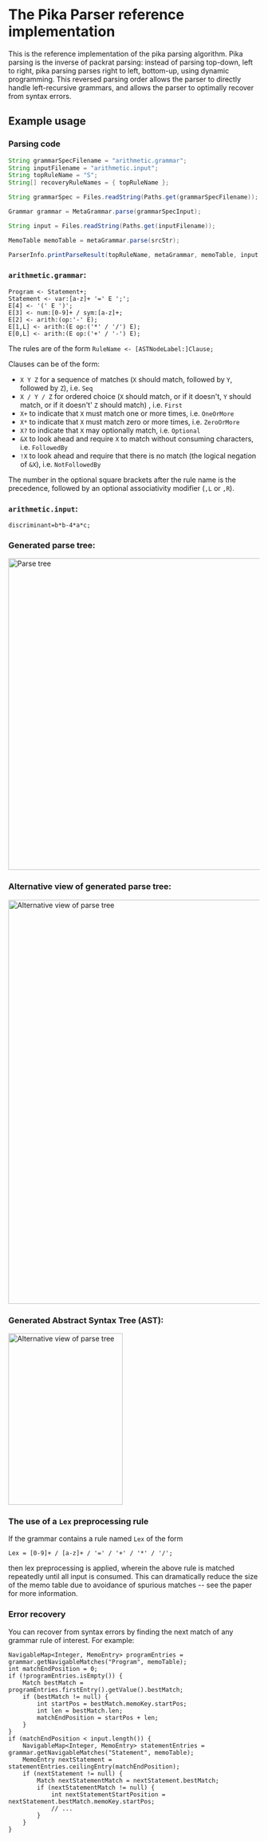 # The Pika Parser reference implementation

This is the reference implementation of the pika parsing algorithm. Pika parsing is the inverse of packrat parsing: instead of parsing top-down, left to right, pika parsing parses right to left, bottom-up, using dynamic programming. This reversed parsing order allows the parser to directly handle left-recursive grammars, and allows the parser to optimally recover from syntax errors.

## Example usage

### Parsing code

```java
String grammarSpecFilename = "arithmetic.grammar";
String inputFilename = "arithmetic.input";
String topRuleName = "S";
String[] recoveryRuleNames = { topRuleName };

String grammarSpec = Files.readString(Paths.get(grammarSpecFilename));

Grammar grammar = MetaGrammar.parse(grammarSpecInput);

String input = Files.readString(Paths.get(inputFilename));

MemoTable memoTable = metaGrammar.parse(srcStr);

ParserInfo.printParseResult(topRuleName, metaGrammar, memoTable, input, recoveryRuleNames, false);
```

### `arithmetic.grammar`:

```
Program <- Statement+;
Statement <- var:[a-z]+ '=' E ';';
E[4] <- '(' E ')';
E[3] <- num:[0-9]+ / sym:[a-z]+;
E[2] <- arith:(op:'-' E);
E[1,L] <- arith:(E op:('*' / '/') E);
E[0,L] <- arith:(E op:('+' / '-') E);
```

The rules are of the form `RuleName <- [ASTNodeLabel:]Clause;`

Clauses can be of the form:

* `X Y Z` for a sequence of matches (`X` should match, followed by `Y`, followed by `Z`), i.e. `Seq`
* `X / Y / Z` for ordered choice (`X` should match, or if it doesn't, `Y` should match, or if it doesn't' `Z` should match) , i.e. `First`
* `X+` to indicate that `X` must match one or more times, i.e. `OneOrMore`
* `X*` to indicate that `X` must match zero or more times, i.e. `ZeroOrMore`
* `X?` to indicate that `X` may optionally match, i.e. `Optional`
* `&X` to look ahead and require `X` to match without consuming characters, i.e. `FollowedBy`
* `!X` to look ahead and require that there is no match (the logical negation of `&X`), i.e. `NotFollowedBy`

The number in the optional square brackets after the rule name is the precedence, followed by an optional associativity modifier (`,L` or `,R`). 

### `arithmetic.input`:

```
discriminant=b*b-4*a*c;
```

### Generated parse tree:

<img alt="Parse tree" height="625" width = "919" src="https://raw.githubusercontent.com/lukehutch/pikaparser/master/docs/ParseTree1.png">

### Alternative view of generated parse tree:

<img alt="Alternative view of parse tree" height="810" width = "723" src="https://raw.githubusercontent.com/lukehutch/pikaparser/master/docs/ParseTree2.png">

### Generated Abstract Syntax Tree (AST):

<img alt="Alternative view of parse tree" height="344" width = "229" src="https://raw.githubusercontent.com/lukehutch/pikaparser/master/docs/AST.png">

### The use of a `Lex` preprocessing rule

If the grammar contains a rule named `Lex` of the form

```
Lex = [0-9]+ / [a-z]+ / '=' / '+' / '*' / '/';
```

then lex preprocessing is applied, wherein the above rule is matched repeatedly until all input is consumed. This can dramatically reduce the size of the memo table due to avoidance of spurious matches -- see the paper for more information.

### Error recovery

You can recover from syntax errors by finding the next match of any grammar rule of interest. For example:

```
NavigableMap<Integer, MemoEntry> programEntries = grammar.getNavigableMatches("Program", memoTable);
int matchEndPosition = 0;
if (!programEntries.isEmpty()) {
    Match bestMatch = programEntries.firstEntry().getValue().bestMatch;
    if (bestMatch != null) {
        int startPos = bestMatch.memoKey.startPos;
        int len = bestMatch.len;
        matchEndPosition = startPos + len;
    }    
}
if (matchEndPosition < input.length()) {
    NavigableMap<Integer, MemoEntry> statementEntries = grammar.getNavigableMatches("Statement", memoTable);
    MemoEntry nextStatement = statementEntries.ceilingEntry(matchEndPosition);
    if (nextStatement != null) {
        Match nextStatementMatch = nextStatement.bestMatch;
        if (nextStatementMatch != null) {
            int nextStatementStartPosition = nextStatement.bestMatch.memoKey.startPos;
            // ...
        }
    }
}
```
